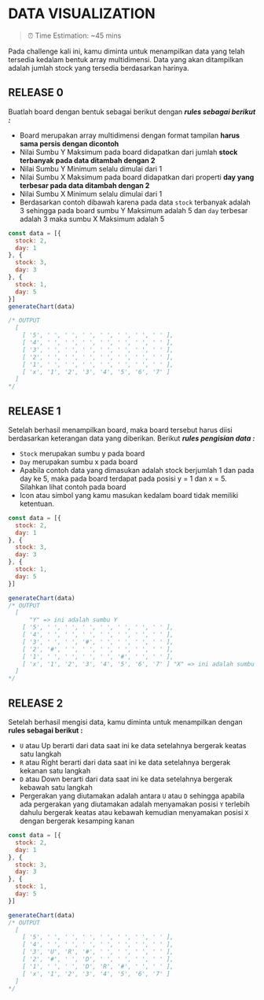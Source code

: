 # DATA VISUALIZATION
> ⏰ Time Estimation: ~45 mins

Pada challenge kali ini, kamu diminta untuk menampilkan data yang telah tersedia kedalam bentuk array multidimensi. Data yang akan ditampilkan adalah jumlah stock yang tersedia berdasarkan harinya.

## RELEASE 0
Buatlah board dengan bentuk sebagai berikut dengan ***rules sebagai berikut :***
  - Board merupakan array multidimensi dengan format tampilan **harus sama persis dengan dicontoh**
  - Nilai Sumbu Y Maksimum pada board didapatkan dari jumlah **stock terbanyak pada data ditambah dengan 2**
  - Nilai Sumbu Y Minimum selalu dimulai dari 1
  - Nilai Sumbu X Maksimum pada board didapatkan dari properti **day yang terbesar pada data ditambah dengan 2**
  - Nilai Sumbu X Minimum selalu dimulai dari 1
  - Berdasarkan contoh dibawah karena pada data `stock` terbanyak adalah 3 sehingga pada board sumbu Y Maksimum adalah 5 dan `day` terbesar adalah 3 maka sumbu X Maksimum adalah 5
```javascript
const data = [{
  stock: 2,
  day: 1
}, {
  stock: 3,
  day: 3
}, {
  stock: 1,
  day: 5
}]
generateChart(data)

/* OUTPUT
  [
    [ '5', ' ', ' ', ' ', ' ', ' ', ' ', ' ' ],
    [ '4', ' ', ' ', ' ', ' ', ' ', ' ', ' ' ],
    [ '3', ' ', ' ', ' ', ' ', ' ', ' ', ' ' ],
    [ '2', ' ', ' ', ' ', ' ', ' ', ' ', ' ' ],
    [ '1', ' ', ' ', ' ', ' ', ' ', ' ', ' ' ],
    [ 'x', '1', '2', '3', '4', '5', '6', '7' ]
  ]
*/
```
## RELEASE 1
Setelah berhasil menampilkan board, maka board tersebut harus diisi berdasarkan keterangan data yang diberikan. Berikut ***rules pengisian data :***
  - `Stock` merupakan sumbu y pada board
  - `Day` merupakan sumbu x pada board
  - Apabila contoh data yang dimasukan adalah stock berjumlah 1 dan pada day ke 5, maka pada board terdapat pada posisi y = 1 dan x = 5. Silahkan lihat contoh pada board
  - Icon atau simbol yang kamu masukan kedalam board tidak memiliki ketentuan.
```javascript
const data = [{
  stock: 2,
  day: 1
}, {
  stock: 3,
  day: 3
}, {
  stock: 1,
  day: 5
}]

generateChart(data)
/* OUTPUT
  [
      "Y" => ini adalah sumbu Y
    [ '5', ' ', ' ', ' ', ' ', ' ', ' ', ' ' ],
    [ '4', ' ', ' ', ' ', ' ', ' ', ' ', ' ' ],
    [ '3', ' ', ' ', '#', ' ', ' ', ' ', ' ' ],
    [ '2', '#', ' ', ' ', ' ', ' ', ' ', ' ' ],
    [ '1', ' ', ' ', ' ', ' ', '#', ' ', ' ' ],
    [ 'x', '1', '2', '3', '4', '5', '6', '7' ] "X" => ini adalah sumbu X
  ]
*/
```

## RELEASE 2
Setelah berhasil mengisi data, kamu diminta untuk menampilkan dengan **rules sebagai berikut :**
  - `U` atau Up berarti dari data saat ini ke data setelahnya bergerak keatas satu langkah
  - `R` atau Right berarti dari data saat ini ke data setelahnya bergerak kekanan satu langkah
  - `D` atau Down berarti dari data saat ini ke data setelahnya bergerak kebawah satu langkah
  - Pergerakan yang diutamakan adalah antara `U` atau `D` sehingga apabila ada pergerakan yang diutamakan adalah menyamakan posisi `Y` terlebih dahulu bergerak keatas atau kebawah kemudian menyamakan posisi `X` dengan bergerak kesamping kanan
```javascript
const data = [{
  stock: 2,
  day: 1
}, {
  stock: 3,
  day: 3
}, {
  stock: 1,
  day: 5
}]

generateChart(data)
/* OUTPUT
  [
    [ '5', ' ', ' ', ' ', ' ', ' ', ' ', ' ' ],
    [ '4', ' ', ' ', ' ', ' ', ' ', ' ', ' ' ],
    [ '3', 'U', 'R', '#', ' ', ' ', ' ', ' ' ],
    [ '2', '#', ' ', 'D', ' ', ' ', ' ', ' ' ],
    [ '1', ' ', ' ', 'D', 'R', '#', ' ', ' ' ],
    [ 'x', '1', '2', '3', '4', '5', '6', '7' ]
  ]
*/
```
